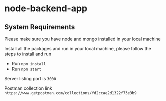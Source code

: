 # node-backend-app

## System Requirements 
Please make sure you have node and mongo installed in your local machine

Install all the packages and run in your local machine, please follow the steps to install and run

- Run `npm install`
- Run `npm start`

Server listing port is `3000`

Postman collection link `https://www.getpostman.com/collections/fd2ccae2d1322f73e3b9`
